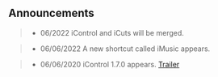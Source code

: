 ## Announcements

> - 06/2022
iControl and iCuts will be merged.

> - 06/06/2022
A new shortcut called iMusic appears.

> - 06/06/2020
iControl 1.7.0 appears.
[Trailer](https://cdn.glitch.global/d94f3f37-8e48-4ccd-a7db-dc867e8a42f6/trim.3B7A5F97-82B3-444B-A320-8968D9D00715.MOV?v=1654373893544.com)

